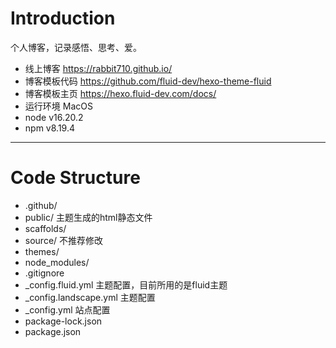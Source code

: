 # Introduction
个人博客，记录感悟、思考、爱。

- 线上博客 https://rabbit710.github.io/
- 博客模板代码 https://github.com/fluid-dev/hexo-theme-fluid
- 博客模板主页 https://hexo.fluid-dev.com/docs/
- 运行环境 MacOS
- node v16.20.2
- npm v8.19.4


---
# Code Structure
- .github/
- public/ 主题生成的html静态文件
- scaffolds/
- source/ 不推荐修改
- themes/
- node_modules/
- .gitignore
- _config.fluid.yml 主题配置，目前所用的是fluid主题
- _config.landscape.yml 主题配置
- _config.yml 站点配置
- package-lock.json
- package.json
